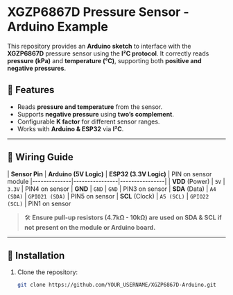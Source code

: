 # XGZP6867D Pressure Sensor - Arduino Example

This repository provides an **Arduino sketch** to interface with the **XGZP6867D** pressure sensor using the **I²C protocol**. It correctly reads **pressure (kPa)** and **temperature (°C)**, supporting both **positive and negative pressures**.

## 📌 Features
- Reads **pressure and temperature** from the sensor.
- Supports **negative pressure** using **two’s complement**.
- Configurable **K factor** for different sensor ranges.
- Works with **Arduino & ESP32** via **I²C**.

---

## 📡 Wiring Guide

| **Sensor Pin** | **Arduino (5V Logic)** | **ESP32 (3.3V Logic)** | PIN on sensor module
|--------------|----------------|----------------|
| **VDD** (Power) | `5V` | `3.3V` | PIN4 on sensor
| **GND** | `GND` | `GND` | PIN3 on sensor
| **SDA** (Data) | `A4 (SDA)` | `GPIO21 (SDA)` | PIN5 on sensor
| **SCL** (Clock) | `A5 (SCL)` | `GPIO22 (SCL)` | PIN1 on sensor

> 🛠️ **Ensure pull-up resistors (4.7kΩ - 10kΩ) are used on SDA & SCL if not present on the module or Arduino board.**

---

## 🔧 Installation

1. Clone the repository:
   ```sh
   git clone https://github.com/YOUR_USERNAME/XGZP6867D-Arduino.git
